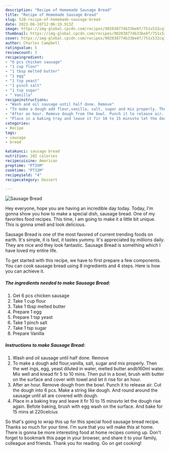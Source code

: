 ```yaml
---
description: "Recipe of Homemade Sausage Bread"
title: "Recipe of Homemade Sausage Bread"
slug: 528-recipe-of-homemade-sausage-bread
date: 2021-06-16T12:06:19.913Z
image: https://img-global.cpcdn.com/recipes/902038774b33be8f/751x532cq70/sausage-bread-recipe-main-photo.jpg
thumbnail: https://img-global.cpcdn.com/recipes/902038774b33be8f/751x532cq70/sausage-bread-recipe-main-photo.jpg
cover: https://img-global.cpcdn.com/recipes/902038774b33be8f/751x532cq70/sausage-bread-recipe-main-photo.jpg
author: Charles Campbell
ratingvalue: 5
reviewcount: 3
recipeingredient:
- "6 pcs chicken sausage"
- "1 cup flour"
- "1 tbsp melted butter"
- "1 egg"
- "1 tsp yeast"
- "1 pinch salt"
- "1 tsp sugar"
- " Vanilla"
recipeinstructions:
- "Wash and oil sausage until half done. Remove"
- "To make a dough add flour,vanilla, salt, sugar and mix properly. Then the wet ings, egg, yeast diluted in water, melted butter andb160ml water. Mix well and knead fir 5 to 10 mins. Then put in a bowl, brush with butter on the surface and cover with towel and let it rise for an hour."
- "After an hour. Remove dough from the bowl. Punch it to release air. Cut the dough into 6 pcs. Make a string like dough. And round around the sausage until all are covered with dough."
- "Place in a baking tray and leave it fir 10 to 15 minsvto let the dough rise again. Befote baking, brush with egg wash on the surface. And bake for 15 mins at 220celcius"
categories:
- Recipe
tags:
- sausage
- bread

katakunci: sausage bread 
nutrition: 282 calories
recipecuisine: American
preptime: "PT35M"
cooktime: "PT32M"
recipeyield: "4"
recipecategory: Dessert

---
```



![Sausage Bread](https://img-global.cpcdn.com/recipes/902038774b33be8f/751x532cq70/sausage-bread-recipe-main-photo.jpg)

Hey everyone, hope you are having an incredible day today. Today, I'm gonna show you how to make a special dish, sausage bread. One of my favorites food recipes. This time, I am going to make it a little bit unique. This is gonna smell and look delicious.



Sausage Bread is one of the most favored of current trending foods on earth. It's simple, it is fast, it tastes yummy. It's appreciated by millions daily. They are nice and they look fantastic. Sausage Bread is something which I have loved my entire life.


To get started with this recipe, we have to first prepare a few components. You can cook sausage bread using 8 ingredients and 4 steps. Here is how you can achieve it.

<!--inarticleads1-->

##### The ingredients needed to make Sausage Bread:

1. Get 6 pcs chicken sausage
1. Take 1 cup flour
1. Take 1 tbsp melted butter
1. Prepare 1 egg
1. Prepare 1 tsp yeast
1. Take 1 pinch salt
1. Take 1 tsp sugar
1. Prepare  Vanilla




<!--inarticleads2-->

##### Instructions to make Sausage Bread:

1. Wash and oil sausage until half done. Remove
1. To make a dough add flour,vanilla, salt, sugar and mix properly. Then the wet ings, egg, yeast diluted in water, melted butter andb160ml water. Mix well and knead fir 5 to 10 mins. Then put in a bowl, brush with butter on the surface and cover with towel and let it rise for an hour.
1. After an hour. Remove dough from the bowl. Punch it to release air. Cut the dough into 6 pcs. Make a string like dough. And round around the sausage until all are covered with dough.
1. Place in a baking tray and leave it fir 10 to 15 minsvto let the dough rise again. Befote baking, brush with egg wash on the surface. And bake for 15 mins at 220celcius




So that's going to wrap this up for this special food sausage bread recipe. Thanks so much for your time. I'm sure that you will make this at home. There is gonna be more interesting food at home recipes coming up. Don't forget to bookmark this page in your browser, and share it to your family, colleague and friends. Thank you for reading. Go on get cooking!
